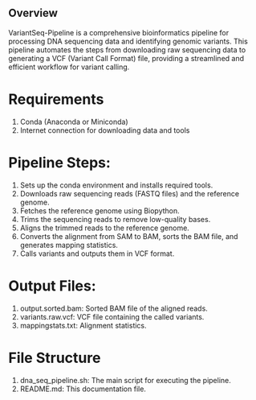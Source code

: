 ## Overview

VariantSeq-Pipeline is a comprehensive bioinformatics pipeline for processing DNA sequencing data and identifying genomic variants. This pipeline automates the steps from downloading raw sequencing data to generating a VCF (Variant Call Format) file, providing a streamlined and efficient workflow for variant calling.

# Requirements

1. Conda (Anaconda or Miniconda)
2. Internet connection for downloading data and tools

# Pipeline Steps:

1. Sets up the conda environment and installs required tools.
2. Downloads raw sequencing reads (FASTQ files) and the reference genome.
3. Fetches the reference genome using Biopython.
4. Trims the sequencing reads to remove low-quality bases.
5. Aligns the trimmed reads to the reference genome.
6. Converts the alignment from SAM to BAM, sorts the BAM file, and generates mapping statistics.
7. Calls variants and outputs them in VCF format.

# Output Files:

1. output.sorted.bam: Sorted BAM file of the aligned reads.
2. variants.raw.vcf: VCF file containing the called variants.
3. mappingstats.txt: Alignment statistics.

# File Structure
1. dna_seq_pipeline.sh: The main script for executing the pipeline.
2. README.md: This documentation file.
